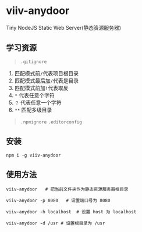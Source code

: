 # viiv-anydoor
Tiny NodeJS Static Web Server(静态资源服务器)

## 学习资源

> `.gitignore`
1. 匹配模式前`/`代表项目根目录
2. 匹配模式最后加`/`代表是目录
3. 匹配模式前加`!`代表取反
4. `*` 代表任意个字符
5. `？` 代表任意一个字符
6. `**` 匹配多级目录

> `.npmignore`
> `.editorconfig`

## 安装

```shell
npm i -g viiv-anydoor
```

## 使用方法

```shell
viiv-anydoor   # 把当前文件夹作为静态资源服务器根目录

viiv-anydoor -p 8080   # 设置端口号为 8080

viiv-anydoor -h localhost  # 设置 host 为 localhost

viiv-anydoor -d /usr # 设置根目录为 /usr
```
